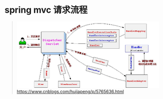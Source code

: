 # spring mvc 请求流程

> ![](/assets/springmvc-process.jpg)https://www.cnblogs.com/hujiapeng/p/5765636.html



